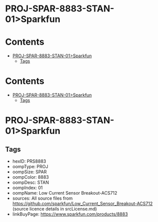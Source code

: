 
PROJ-SPAR-8883-STAN-01>Sparkfun
===============================

Contents
========

* [PROJ-SPAR-8883-STAN-01>Sparkfun](#proj-spar-8883-stan-01sparkfun)
	* [Tags](#tags)

Contents
========

* [PROJ-SPAR-8883-STAN-01>Sparkfun](#proj-spar-8883-stan-01sparkfun)
	* [Tags](#tags)

# PROJ-SPAR-8883-STAN-01>Sparkfun

## Tags

- hexID: PRS8883
- oompType: PROJ
- oompSize: SPAR
- oompColor: 8883
- oompDesc: STAN
- oompIndex: 01
- oompName: Low Current Sensor Breakout-ACS712
- sources: All source files from https://github.com/sparkfun/Low_Current_Sensor_Breakout-ACS712 (source licence details in srcLicense.md)
- linkBuyPage: https://www.sparkfun.com/products/8883

